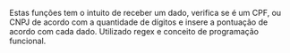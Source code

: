 Estas funções tem o intuito de receber um dado, verifica se é um CPF, ou CNPJ de acordo com a quantidade de dígitos e insere a pontuação de acordo com cada dado.
Utilizado regex e conceito de programação funcional.
